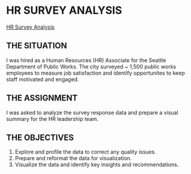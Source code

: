 # HR SURVEY ANALYSIS
[HR Survey Analysis](https://1drv.ms/x/c/6f380362ed6cd989/EYlHCfuyfpBHjuUauV4hVy4BvVSPnOeMdBrdo3U__DGBEw?e=BJs4yg)
## THE SITUATION
I was hired as a Human Resources (HR) Associate for the Seattle Department of Public Works.
The city surveyed ~ 1,500 public works employees to measure job satisfaction and identify opportunites to keep staff motivated and engaged.

## THE ASSIGNMENT
I was asked to analyze the survey response data and prepare a visual summary for the HR leadership team. 

## THE OBJECTIVES
1. Explore and profile the data to correct any quality issues.
2. Prepare and reformat the data for visualization.
3. Visualize the data and identify key insights and recommendations. 

